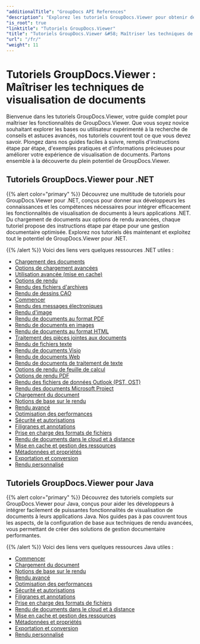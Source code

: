 ```yaml
---
"additionalTitle": "GroupDocs API References"
"description": "Explorez les tutoriels GroupDocs.Viewer pour obtenir des conseils complets sur l'optimisation des capacités de visualisation de documents. Exploitez tout son potentiel dès aujourd'hui !"
"is_root": true
"linktitle": "Tutoriels GroupDocs.Viewer"
"title": "Tutoriels GroupDocs.Viewer &#58; Maîtriser les techniques de visualisation de documents"
"url": "/fr/"
"weight": 11
---
```


# Tutoriels GroupDocs.Viewer : Maîtriser les techniques de visualisation de documents
Bienvenue dans les tutoriels GroupDocs.Viewer, votre guide complet pour maîtriser les fonctionnalités de GroupDocs.Viewer. Que vous soyez novice souhaitant explorer les bases ou utilisateur expérimenté à la recherche de conseils et astuces avancés, nos tutoriels couvrent tout ce que vous devez savoir. Plongez dans nos guides faciles à suivre, remplis d'instructions étape par étape, d'exemples pratiques et d'informations précieuses pour améliorer votre expérience de visualisation de documents. Partons ensemble à la découverte du plein potentiel de GroupDocs.Viewer.

## Tutoriels GroupDocs.Viewer pour .NET

{{% alert color="primary" %}}
Découvrez une multitude de tutoriels pour GroupDocs.Viewer pour .NET, conçus pour donner aux développeurs les connaissances et les compétences nécessaires pour intégrer efficacement les fonctionnalités de visualisation de documents à leurs applications .NET. Du chargement de documents aux options de rendu avancées, chaque tutoriel propose des instructions étape par étape pour une gestion documentaire optimisée. Explorez nos tutoriels dès maintenant et exploitez tout le potentiel de GroupDocs.Viewer pour .NET.

{{% /alert %}}
Voici des liens vers quelques ressources .NET utiles :
 
- [Chargement des documents](./net/loading-documents/)
- [Options de chargement avancées](./net/advanced-loading/)
- [Utilisation avancée (mise en cache)](./net/advanced-usage-caching/)
- [Options de rendu](./net/rendering-options/)
- [Rendu des fichiers d'archives](./net/rendering-archive-files/)
- [Rendu de dessins CAO](./net/rendering-cad-drawings/)
- [Commencer](./net/getting-started/)
- [Rendu des messages électroniques](./net/rendering-email-messages/)
- [Rendu d'image](./net/image-rendering/)
- [Rendu de documents au format PDF](./net/rendering-documents-pdf/)
- [Rendu de documents en images](./net/rendering-documents-images/)
- [Rendu de documents au format HTML](./net/rendering-documents-html/)
- [Traitement des pièces jointes aux documents](./net/processing-document-attachments/)
- [Rendu de fichiers texte](./net/rendering-text-files/)
- [Rendu de documents Visio](./net/rendering-visio-documents/)
- [Rendu de documents Web](./net/rendering-web-documents/)
- [Rendu de documents de traitement de texte](./net/rendering-word-processing-documents/)
- [Options de rendu de feuille de calcul](./net/spreadsheet-rendering-options/)
- [Options de rendu PDF](./net/pdf-rendering-options/)
- [Rendu des fichiers de données Outlook (PST, OST)](./net/rendering-outlook-data-files/)
- [Rendu des documents Microsoft Project](./net/rendering-ms-project-documents/)
- [Chargement du document](./net/document-loading/)
- [Notions de base sur le rendu](./net/rendering-basics/)
- [Rendu avancé](./net/advanced-rendering/)
- [Optimisation des performances](./net/performance-optimization/)
- [Sécurité et autorisations](./net/security-permissions/)
- [Filigranes et annotations](./net/watermarks-annotations/)
- [Prise en charge des formats de fichiers](./net/file-formats-support/)
- [Rendu de documents dans le cloud et à distance](./net/cloud-remote-document-rendering/)
- [Mise en cache et gestion des ressources](./net/caching-resource-management/)
- [Métadonnées et propriétés](./net/metadata-properties/)
- [Exportation et conversion](./net/export-conversion/)
- [Rendu personnalisé](./net/custom-rendering/)

## Tutoriels GroupDocs.Viewer pour Java

{{% alert color="primary" %}}
Découvrez des tutoriels complets sur GroupDocs.Viewer pour Java, conçus pour aider les développeurs à intégrer facilement de puissantes fonctionnalités de visualisation de documents à leurs applications Java. Nos guides pas à pas couvrent tous les aspects, de la configuration de base aux techniques de rendu avancées, vous permettant de créer des solutions de gestion documentaire performantes.

{{% /alert %}}
Voici des liens vers quelques ressources Java utiles :

- [Commencer](./java/getting-started/)
- [Chargement du document](./java/document-loading/)
- [Notions de base sur le rendu](./java/rendering-basics/)
- [Rendu avancé](./java/advanced-rendering/)
- [Optimisation des performances](./java/performance-optimization/)
- [Sécurité et autorisations](./java/security-permissions/)
- [Filigranes et annotations](./java/watermarks-annotations/)
- [Prise en charge des formats de fichiers](./java/file-formats-support/)
- [Rendu de documents dans le cloud et à distance](./java/cloud-remote-document-rendering/)
- [Mise en cache et gestion des ressources](./java/caching-resource-management/)
- [Métadonnées et propriétés](./java/metadata-properties/)
- [Exportation et conversion](./java/export-conversion/)
- [Rendu personnalisé](./java/custom-rendering/)